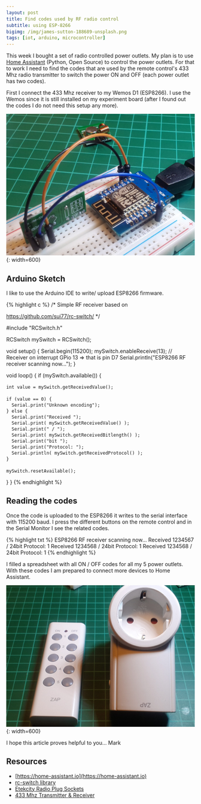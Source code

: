```yaml
---
layout: post
title: Find codes used by RF radio control
subtitle: using ESP-8266
bigimg: /img/james-sutton-188689-unsplash.png
tags: [iot, arduino, microcontroller]
---
```


This week I bought a set of radio controlled power outlets. My plan is to use [Home Assistant](https://home-assistant.io) (Python, Open Source) to control the power outlets. For that to work I need to find the codes that are used by the remote control's 433 Mhz radio transmitter to switch the power ON and OFF (each power outlet has two codes).

First I connect the 433 Mhz receiver to my Wemos D1 (ESP8266). I use the Wemos since it is still installed on my experiment board (after I found out the codes I do not need this setup any more).

![RF receiver connected to Wemos D1](/media/wemos_rf_receiver/wemos_rf_receiver.png){: width=600}


## Arduino Sketch

I like to use the Arduino IDE to write/ upload ESP8266 firmware.

{% highlight c %}
/*
  Simple RF receiver based on
  
  https://github.com/sui77/rc-switch/
*/

#include "RCSwitch.h"

RCSwitch mySwitch = RCSwitch();

void setup() {
  Serial.begin(115200);
  mySwitch.enableReceive(13);  // Receiver on interrupt GPio 13 => that is pin D7 
  Serial.println("ESP8266 RF receiver scanning now...");
}

void loop() {
  if (mySwitch.available()) {
    
    int value = mySwitch.getReceivedValue();
    
    if (value == 0) {
      Serial.print("Unknown encoding");
    } else {
      Serial.print("Received ");
      Serial.print( mySwitch.getReceivedValue() );
      Serial.print(" / ");
      Serial.print( mySwitch.getReceivedBitlength() );
      Serial.print("bit ");
      Serial.print("Protocol: ");
      Serial.println( mySwitch.getReceivedProtocol() );
    }

    mySwitch.resetAvailable();
  }
}
{% endhighlight %}


## Reading the codes

Once the code is uploaded to the ESP8266 it writes to the serial interface with 115200 baud. I press the different buttons on the remote control and in the Serial Monitor I see the related codes.

{% highlight txt %}
ESP8266 RF receiver scanning now...
Received 1234567 / 24bit Protocol: 1
Received 1234568 / 24bit Protocol: 1
Received 1234568 / 24bit Protocol: 1
{% endhighlight %}


I filled a spreadsheet with all ON / OFF codes for all my 5 power outlets. With these codes I am prepared to connect more devices to Home Assistant.

![Power outlet and remote control](/media/wemos_rf_receiver/elekcity_radio_plug_sockets.png){: width=600}


I hope this article proves helpful to you...
Mark


## Resources

* [https://home-assistant.io](https://home-assistant.io)
* [rc-switch library](https://github.com/sui77/rc-switch)
* [Etekcity Radio Plug Sockets](https://www.amazon.de/gp/product/B016I3TZ58/)
* [433 Mhz Transmitter & Receiver](https://www.amazon.de/gp/product/B01H2D2RH6/)
